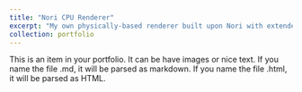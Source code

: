 ```yaml
---
title: "Nori CPU Renderer"
excerpt: "My own physically-based renderer built upon Nori with extended functionalities.<br/><img src='/protofolio/Nori.png' height='600'>"
collection: portfolio
---
```


This is an item in your portfolio. It can be have images or nice text. If you name the file .md, it will be parsed as markdown. If you name the file .html, it will be parsed as HTML. 
